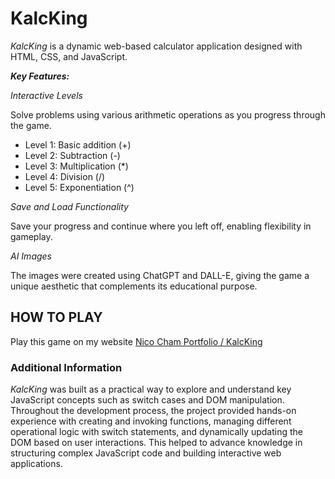 # KalcKing

_KalcKing_ is a dynamic web-based calculator application designed with HTML, CSS, and JavaScript.

***Key Features:***

_Interactive Levels_ 

Solve problems using various arithmetic operations as you progress through the game.

- Level 1: Basic addition (+)
- Level 2: Subtraction (-)
- Level 3: Multiplication (*)
- Level 4: Division (/)
- Level 5: Exponentiation (^)


_Save and Load Functionality_ 

Save your progress and continue where you left off, enabling flexibility in gameplay.


_AI Images_ 

The images were created using ChatGPT and DALL-E, 
giving the game a unique aesthetic that complements its educational purpose.

## HOW TO PLAY

Play this game on my website [Nico Cham Portfolio / KalcKing](https://nicocham.de/kalcking/index.html)

### Additional Information

_KalcKing_ was built as a practical way to explore and understand key JavaScript concepts such as switch cases and DOM manipulation. 
Throughout the development process, the project provided hands-on experience with creating and invoking functions, 
managing different operational logic with switch statements, and dynamically updating the DOM based on user interactions. 
This helped to advance knowledge in structuring complex JavaScript code and building interactive web applications.